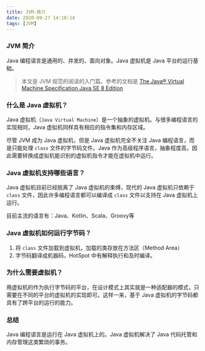 ```yaml
---
title: JVM-简介
date: 2020-09-27 14:18:14
tags: [JVM]
---
```


### JVM 简介

Java 编程语言是通用的、并发的、面向对象。Java 虚拟机是 Java 平台的运行基础。

> 本文是 JVM 规范的阅读的入门篇。参考的文档是 [The Java® Virtual Machine Specification
Java SE 8 Edition](https://docs.oracle.com/javase/specs/jvms/se8/html/jvms-1.html#jvms-1.1)

<!--分割线-->

<!--more-->


### 什么是 Java 虚拟机？

Java 虚拟机（`Java Virtual Machine`）是一个抽象的虚拟机。与很多编程语言的实现相同，Java 虚拟机同样具有相应的指令集和内存区域。

尽管 JVM 成为 Java 虚拟机，但是 Java 虚拟机完全不关注 Java 编程语言，而是只能处理 `class` 文件的字节码文件。Java 作为高级程序语言，抽象程度高，因此需要转换成虚拟机能识别的虚拟机指令才能在虚拟机中运行。


### Java 虚拟机支持哪些语言？

Java 虚拟机目前已经脱离了 Java 虚拟机的束缚，现代的 Java 虚拟机只依赖于 `class` 文件，因此许多编程语言都可以编译成 `class` 文件以支持在 Java 虚拟机上运行。

目前主流的语言有：Java、Kotlin、Scala、Groovy等

### Java 虚拟机如何运行字节码？

1. 将 `class` 文件加载到虚拟机，加载的类存放在方法区（Method Area）
2. 字节码翻译成机器码，HotSpot 中有解释执行和及时编译。

### 为什么需要虚拟机？

用虚拟机的作为执行字节码的平台，在设计模式上其实就是一种适配器的模式，只需要在不同的平台的虚拟机的实现即可。这样一来，基于 Java 虚拟机的字节码都具有了跨平台的运行的能力。

### 总结

Java 编程语言是运行在 Java 虚拟机上的。Java 虚拟机解决了 Java 代码托管和内存管理这类繁琐的事务。




